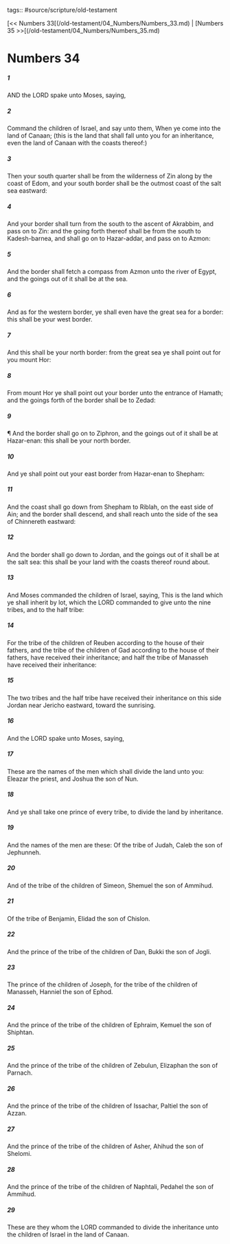 tags:: #source/scripture/old-testament

[<< Numbers 33[(/old-testament/04_Numbers/Numbers_33.md) | [Numbers 35 >>[(/old-testament/04_Numbers/Numbers_35.md)

# Numbers 34

##### 1

AND the LORD spake unto Moses, saying,

##### 2

Command the children of Israel, and say unto them, When ye come into the land of Canaan; (this is the land that shall fall unto you for an inheritance, even the land of Canaan with the coasts thereof:)

##### 3

Then your south quarter shall be from the wilderness of Zin along by the coast of Edom, and your south border shall be the outmost coast of the salt sea eastward:

##### 4

And your border shall turn from the south to the ascent of Akrabbim, and pass on to Zin: and the going forth thereof shall be from the south to Kadesh-barnea, and shall go on to Hazar-addar, and pass on to Azmon:

##### 5

And the border shall fetch a compass from Azmon unto the river of Egypt, and the goings out of it shall be at the sea.

##### 6

And as for the western border, ye shall even have the great sea for a border: this shall be your west border.

##### 7

And this shall be your north border: from the great sea ye shall point out for you mount Hor:

##### 8

From mount Hor ye shall point out your border unto the entrance of Hamath; and the goings forth of the border shall be to Zedad:

##### 9

¶ And the border shall go on to Ziphron, and the goings out of it shall be at Hazar-enan: this shall be your north border.

##### 10

And ye shall point out your east border from Hazar-enan to Shepham:

##### 11

And the coast shall go down from Shepham to Riblah, on the east side of Ain; and the border shall descend, and shall reach unto the side of the sea of Chinnereth eastward:

##### 12

And the border shall go down to Jordan, and the goings out of it shall be at the salt sea: this shall be your land with the coasts thereof round about.

##### 13

And Moses commanded the children of Israel, saying, This is the land which ye shall inherit by lot, which the LORD commanded to give unto the nine tribes, and to the half tribe:

##### 14

For the tribe of the children of Reuben according to the house of their fathers, and the tribe of the children of Gad according to the house of their fathers, have received their inheritance; and half the tribe of Manasseh have received their inheritance:

##### 15

The two tribes and the half tribe have received their inheritance on this side Jordan near Jericho eastward, toward the sunrising.

##### 16

And the LORD spake unto Moses, saying,

##### 17

These are the names of the men which shall divide the land unto you: Eleazar the priest, and Joshua the son of Nun.

##### 18

And ye shall take one prince of every tribe, to divide the land by inheritance.

##### 19

And the names of the men are these: Of the tribe of Judah, Caleb the son of Jephunneh.

##### 20

And of the tribe of the children of Simeon, Shemuel the son of Ammihud.

##### 21

Of the tribe of Benjamin, Elidad the son of Chislon.

##### 22

And the prince of the tribe of the children of Dan, Bukki the son of Jogli.

##### 23

The prince of the children of Joseph, for the tribe of the children of Manasseh, Hanniel the son of Ephod.

##### 24

And the prince of the tribe of the children of Ephraim, Kemuel the son of Shiphtan.

##### 25

And the prince of the tribe of the children of Zebulun, Elizaphan the son of Parnach.

##### 26

And the prince of the tribe of the children of Issachar, Paltiel the son of Azzan.

##### 27

And the prince of the tribe of the children of Asher, Ahihud the son of Shelomi.

##### 28

And the prince of the tribe of the children of Naphtali, Pedahel the son of Ammihud.

##### 29

These are they whom the LORD commanded to divide the inheritance unto the children of Israel in the land of Canaan.
